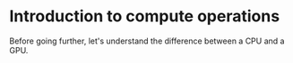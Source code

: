 # Introduction to compute operations

Before going further, let's understand the difference between a CPU and a GPU.



